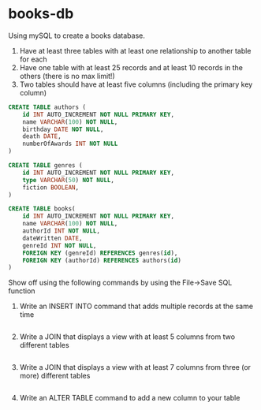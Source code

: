 # books-db

Using mySQL to create a books database.

1. Have at least three tables with at least one relationship to another table for each
2. Have one table with at least 25 records and at least 10 records in the others (there is no max limit!)
3. Two tables should have at least five columns (including the primary key column)

``` sql
CREATE TABLE authors (
    id INT AUTO_INCREMENT NOT NULL PRIMARY KEY,
    name VARCHAR(100) NOT NULL,
    birthday DATE NOT NULL,
    death DATE,
    numberOfAwards INT NOT NULL
)
```

``` sql
CREATE TABLE genres (
    id INT AUTO_INCREMENT NOT NULL PRIMARY KEY,
    type VARCHAR(50) NOT NULL,
    fiction BOOLEAN,
)
```

``` sql
CREATE TABLE books(
    id INT AUTO_INCREMENT NOT NULL PRIMARY KEY,
    name VARCHAR(100) NOT NULL,
    authorId INT NOT NULL,
    dateWritten DATE,
    genreId INT NOT NULL,
    FOREIGN KEY (genreId) REFERENCES genres(id),
    FOREIGN KEY (authorId) REFERENCES authors(id)
)
```

Show off using the following commands by using the File->Save SQL function

1. Write an INSERT INTO command that adds multiple records at the same time

    ```sql

    ```

2. Write a JOIN that displays a view with at least 5 columns from two different tables

    ```sql

    ```

3. Write a JOIN that displays a view with at least 7 columns from three (or more) different tables

    ```sql

    ```

4. Write an ALTER TABLE command to add a new column to your table

    ```sql

    ```

